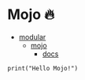 # Mojo 🔥

- [modular](https://www.modular.com/)
  - [mojo](https://www.modular.com/mojo)
    - [docs](https://docs.modular.com/mojo/)

```mojo
print("Hello Mojo!")
```
